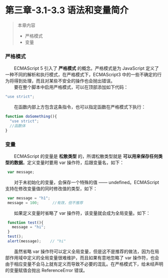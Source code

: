 # 第三章-3.1-3.3 语法和变量简介
>本章内容  
>  * 严格模式
>  * 变量

### 严格模式
　　ECMAScript 5 引入了 **严格模式** 的概念。严格模式是为 JavaScript 定义了一种不同的解析和执行模式，在严格模式下，ECMAScript3 中的一些不确定的行为将得到处理，而且对某些不安全的操作也会抛出错误。<br>
　　要在整个脚本中启用严格模式，可以在顶部添加如下代码：
```javascript
"use strict";
```
　　在函数内部上方包含这条指令，也可以指定函数在严格模式下执行：
```javascript
function doSomething(){
  "use strict";
  //函数体
}
```
### 变量  
　　ECMAScript 的变量是 **松散类型** 的，所谓松散类型就是 **可以用来保存任何类型的数据**。定义变量时要用 var 操作符，后跟变量名，如下：
```javascript
 var message;
```
　　对于未初始化的变量，会保存一个特殊的值 —— undefined。ECMAScript 支持在修改变量值的同时修改值的类型，如下：
```javascript
 var message = "h1";
 message = 100;      //有效，但不推荐
```
　　如果定义变量时省略了 var 操作符，该变量就会成为全局变量。如下：
```javascript
 function test(){
   message = "hi";
 }
 test();
 alert(message);    // "hi"
```
　　虽然省略 var 操作符可以定义全局变量，但是这不是推荐的做法，因为在局部作用域中定义的全局变量很难维护，而且如果有意地忽略了 var 操作符，也会由于相应变量不会马上就有定义而导致不必要的混乱。在严格模式下，给未经声明的变量赋值会抛出 ReferenceError 错误。

